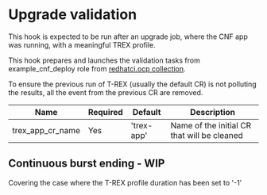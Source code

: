 # Upgrade validation

This hook is expected to be run after an upgrade job, where the CNF app was running, with a meaningful TREX profile.

This hook prepares and launches the validation tasks from example_cnf_deploy role from [redhatci.ocp collection](https://github.com/redhatci/ansible-collection-redhatci-ocp/blob/main/roles/example_cnf_deploy/README.md).

To ensure the previous run of T-REX (usually the default CR) is not polluting the results, all the event from the previous CR are removed.

| Name             | Required | Default    | Description                                 |
|------------------|----------|------------|---------------------------------------------|
| trex_app_cr_name | Yes      | 'trex-app' | Name of the initial CR that will be cleaned |

## Continuous burst ending - WIP

Covering the case where the T-REX profile duration has been set to '-1'

